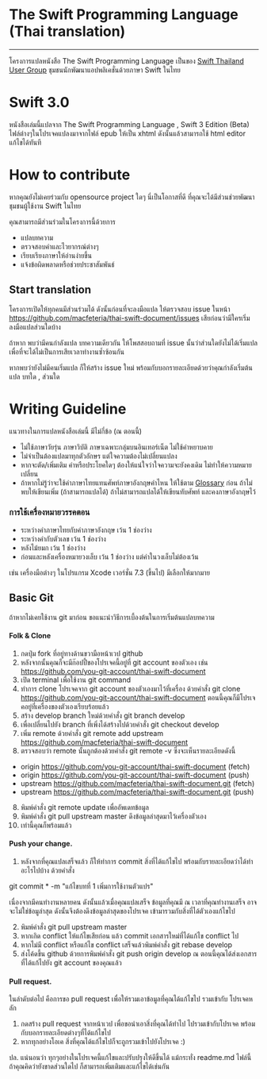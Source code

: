 # The Swift Programming Language (Thai translation)
---
โครงการแปลหนังสือ The Swift Programming Language เป็นของ [Swift Thailand User Group](https://www.facebook.com/groups/swift.th) ชุมชนนักพัฒนาแอปพลิเคชั่นด้วยภาษา Swift ในไทย

# Swift 3.0
หนังสือเล่มนี้แปลจาก The Swift Programming Language , Swift 3 Edition (Beta)
ไฟล์ต่างๆในโปรเจคแปลงมาจากไฟล์ epub ให้เป็น xhtml
ดังนั้นแล้วสามารถใช้ html editor แก้ไขได้ทันที

# How to contribute
หากคุณยังไม่เคยร่วมกับ opensource project ใดๆ นี่เป็นโอกาสที่ดี
ที่คุณจะได้มีส่วนช่วยพัฒนาชุมชนผู้ใช้งาน Swift ในไทย

คุณสามารถมีส่วนร่วมในโครงการนี้ด้วยการ

- แปลบทความ
- ตรวจสอบคำและไวยากรณ์ต่างๆ
- เรียบเรียงภาษาให้อ่านง่ายขึ้น
- แจ้งข้อผิดพลาดหรือช่วยประชาสัมพันธ์

## Start translation

โครงการเปิดให้ทุกคนมีส่วนร่วมได้ ดังนั้นก่อนที่จะลงมือแปล ให้ตรวจสอบ issue ในหน้า
https://github.com/macfeteria/thai-swift-document/issues
เสียก่อนว่ามีใครเริ่มลงมือแปลส่วนใดบ้าง

ถ้าหาก พบว่ามีคนกำลังแปล บทความเดียวกัน ให้โพสสอบถามที่ issue นั้นว่าส่วนใดยังไม่ได้เริ่มแปล เพื่อที่จะได้ไม่เป็นการเสียเวลาทำงานซ้ำซ้อนกัน

หากพบว่ายังไม่มีคนเริ่มแปล ก็ให้สร้าง issue ใหม่ พร้อมกับบอกรายละเอียดด้วยว่าคุณกำลังเริ่มต้นแปล บทใด , ส่วนใด


# Writing Guideline #
แนวทางในการแปลหนังสือเล่มนี้ มีไม่กี่ข้อ (ณ ตอนนี้)
- ไม่ใช้ภาษาวัยรุ่น ภาษาวิบัติ ภาษาเฉพาะกลุ่มบนอินเทอร์เน็ต ไม่ใช้คำหยาบคาย
- ไม่จำเป็นต้องแปลมาทุกตัวอักษร แต่ใจความต้องไม่เปลี่ยนแปลง
- หากจะตัด/เพิ่มเติม คำหรือประโยคใดๆ ต้องให้แน่ใจว่าใจความจะยังคงเดิม ไม่ทำให้ความหมายเปลี่ยน
- ถ้าหากไม่รู้ว่าจะใช้คำภาษาไทยแทนศัพท์ภาษาอังกฤษคำไหน ให้ใช้ตาม [Glossary](https://github.com/macfeteria/thai-swift-document/blob/master/Glossary.md)  ก่อน ถ้าไม่พบให้เขียนเพิ่ม (ถ้าสามารถแปลได้) ถ้าไม่สามารถแปลได้ให้เขียนทับศัพท์ และคงภาษาอังกฤษไว้

### การใช้เครื่องหมายวรรคตอน ###
- ระหว่างคำภาษาไทยกับคำภาษาอังกฤษ เว้น 1 ช่องว่าง
- ระหว่างคำกับตัวเลข เว้น 1 ช่องว่าง
- หลังไม้ยมก เว้น 1 ช่องว่าง
- ก่อนและหลังเครื่องหมายวงเล็บ เว้น 1 ช่องว่าง แต่คำในวงเล็บไม่ต้องเว้น

เช่น เครื่องมือต่างๆ ในโปรแกรม Xcode เวอร์ชั่น 7.3 (ขึ้นไป) มีเลือกให้มากมาย

## Basic Git

ถ้าหากไม่เคยใช้งาน git มาก่อน ขอแนะนำวิธีการเบี้องต้นในการเริ่มต้นแปลบทความ

#### Folk & Clone
1. กดปุ่ม fork ที่อยู่ทางด้านขวามือหน้าเวป github
2. หลังจากนั้นคุณก็จะมีก๊อปปี้ของโปรเจคนี้อยู่ที่ git account ของตัวเอง เช่น
https://github.com/you-git-account/thai-swift-document
3. เปิด terminal เพื่อใช้งาน git command
4. ทำการ clone โปรเจคจาก git account ของตัวเองมาไว้ที่เครื่อง ด้วยคำสั่ง
git clone https://github.com/you-git-account/thai-swift-document
ตอนนี้คุณก็มีโปรเจคอยู่ที่เครื่องของตัวเองเรียบร้อยแล้ว
5. สร้าง develop branch ใหม่ด้วยคำสั่ง
git branch develop
6. เพื่อเปลี่ยนไปยัง branch ที่เพิ่งได้สร้างไปด้วยคำสั่ง
git checkout develop
7. เพิ่ม remote ด้วยคำสั่ง
git remote add upstream https://github.com/macfeteria/thai-swift-document
8. ตรวจสอบว่า remote นั้นถูกต้องด้วยคำสั่ง git remote -v ซึ่งจะเห็นรายละเอียดดังนี้

- origin https://github.com/you-git-account/thai-swift-document (fetch)
- origin https://github.com/you-git-account/thai-swift-document (push)
- upstream https://github.com/macfeteria/thai-swift-document.git (fetch)
- upstream https://github.com/macfeteria/thai-swift-document.git (push)

8. พิมพ์คำสั่ง git remote update เพื่ออัพเดทข้อมูล
9. พิมพ์คำสั่ง git pull upstream master ดึงข้อมูลล่าสุดมาไว้เครื่องตัวเอง
10. เท่านี้คุณก็พร้อมแล้ว

#### Push your change.

1. หลังจากที่คุณแปลเสร็จแล้ว ก็ให้ทำการ commit สิ่งที่ได้แก้ไขไป พร้อมกับรายละเอียดว่าได้ทำอะไรไปบ้าง ด้วยคำสั่ง

git commit * -m "แก้ไขบทที่ 1 เพิ่มการใช้งานตัวแปร"

เนื่องจากมีคนทำงานหลายคน ดังนั้นแล้วเมื่อคุณแปลเสร็จ ข้อมูลที่คุณมี ณ เวลาที่คุณทำงานเสร็จ อาจจะไม่ใช่ข้อมูล่าสุด ดังนั้นจึงต้องดึงข้อมูลล่าสุดของโปรเจค เข้ามารวมกับสิ่งที่ได้ตัวเองแก้ไขไป

2. พิมพ์คำสั่ง git pull upstream master
3. หากเกิด conflict ให้แก้ไขเสียก่อน แล้ว commit เอกสารใหม่ที่ได้แก้ไข conflict ไป
4. หากไม่มี conflict หรือแก้ไข conflict เสร็จแล้วพิมพ์คำสั่ง
git rebase develop
5. ส่งโค้ดขึ้น github ด้วยการพิมพ์คำสั่ง
git push origin develop
ณ ตอนนี้คุณได้ส่งเอกสารที่ได้แก้ไปยัง git account ของคุณแล้ว

#### Pull request.
ในลำดับต่อไป คือการขอ pull request เพื่อให้รวมเอาข้อมูลที่คุณได้แก้ไขไป รวมเข้ากับ โปรเจคหลัก
1. กดสร้าง pull request จากหน้าเวป เพื่อขอนำเอาสิ่งที่คุณได้ทำไป ไปรวมเข้ากับโปรเจค พร้อมกับบอกรายละเอียดต่างๆที่ได้แก้ไขไป
2. หากทุกอย่างโอเค สิ่งที่คุณได้แก้ไขไปก็จะถูกรวมเข้าไปยังโปรเจค :)

ปล. แน่นอนว่า ทุกๆอย่างในโปรเจคนี้แก้ไขและปรับปรุงให้ดีขึ้นได้ แม้กระทั่ง readme.md ไฟล์นี้ ถ้าคุณคิดว่ายังขาดส่วนใดไป ก็สามารถเพิ่มเติมและแก้ไขได้เช่นกัน
